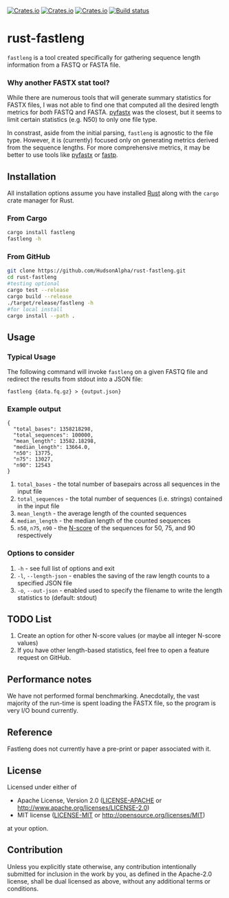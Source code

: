 [![Crates.io](https://img.shields.io/crates/d/fastleng.svg)](https://crates.io/crates/fastleng)
[![Crates.io](https://img.shields.io/crates/v/fastleng.svg)](https://crates.io/crates/fastleng)
[![Crates.io](https://img.shields.io/crates/l/fastleng.svg)](https://crates.io/crates/fastleng)
[![Build status](https://github.com/HudsonAlpha/rust-fastleng/actions/workflows/quickstart-ci.yml/badge.svg)](https://github.com/HudsonAlpha/rust-fastleng/actions)

# rust-fastleng
`fastleng` is a tool created specifically for gathering sequence length information from a FASTQ or FASTA file.

### Why another FASTX stat tool?
While there are numerous tools that will generate summary statistics for FASTX files, I was not able to find one that computed all the desired length metrics for _both_ FASTQ and FASTA.
[pyfastx](https://pyfastx.readthedocs.io/en/latest/) was the closest, but it seems to limit certain statistics (e.g. N50) to only one file type.

In constrast, aside from the initial parsing, `fastleng` is agnostic to the file type.
However, it is (currently) focused only on generating metrics derived from the sequence lengths.
For more comprehensive metrics, it may be better to use tools like [pyfastx](https://pyfastx.readthedocs.io/en/latest/) or [fastp](https://github.com/OpenGene/fastp).

## Installation
All installation options assume you have installed [Rust](https://www.rust-lang.org) along with the `cargo` crate manager for Rust.

### From Cargo
```bash
cargo install fastleng
fastleng -h
```

### From GitHub
```bash 
git clone https://github.com/HudsonAlpha/rust-fastleng.git
cd rust-fastleng
#testing optional
cargo test --release
cargo build --release
./target/release/fastleng -h
#for local install
cargo install --path .
```

## Usage
### Typical Usage
The following command will invoke `fastleng` on a given FASTQ file and redirect the results from stdout into a JSON file:
```
fastleng {data.fq.gz} > {output.json}
```

### Example output
```
{
  "total_bases": 1358218298,
  "total_sequences": 100000,
  "mean_length": 13582.18298,
  "median_length": 13664.0,
  "n50": 13775,
  "n75": 13027,
  "n90": 12543
}
```
1. `total_bases` - the total number of basepairs across all sequences in the input file
2. `total_sequences` - the total number of sequences (i.e. strings) contained in the input file
3. `mean_length` - the average length of the counted sequences
4. `median_length` - the median length of the counted sequences
5. `n50`, `n75`, `n90` - the [N-score](https://en.wikipedia.org/wiki/N50,_L50,_and_related_statistics) of the sequences for 50, 75, and 90 respectively 

### Options to consider
1. `-h` - see full list of options and exit
2. `-l`, `--length-json` - enables the saving of the raw length counts to a specified JSON file
3. `-o`, `--out-json` - enabled used to specify the filename to write the length statistics to (default: stdout)

## TODO List
1. Create an option for other N-score values (or maybe all integer N-score values)
2. If you have other length-based statistics, feel free to open a feature request on GitHub.

## Performance notes
We have not performed formal benchmarking.
Anecdotally, the vast majority of the run-time is spent loading the FASTX file, so the program is very I/O bound currently.

## Reference
Fastleng does not currently have a pre-print or paper associated with it.

## License
Licensed under either of

 * Apache License, Version 2.0
   ([LICENSE-APACHE](LICENSE-APACHE) or http://www.apache.org/licenses/LICENSE-2.0)
 * MIT license
   ([LICENSE-MIT](LICENSE-MIT) or http://opensource.org/licenses/MIT)

at your option.

## Contribution
Unless you explicitly state otherwise, any contribution intentionally submitted
for inclusion in the work by you, as defined in the Apache-2.0 license, shall be
dual licensed as above, without any additional terms or conditions.
